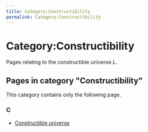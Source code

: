 ```yaml
---
title: Category:Constructibility
permalink: Category:Constructibility
---
```

# Category:Constructibility











Pages relating to the constructible universe $L$.



## Pages in category "Constructibility"

This category contains only the following page.


### C

-   [Constructible
    universe](/Constructible_universe "Constructible universe")





